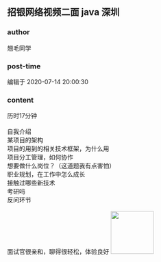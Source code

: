 ## 招银网络视频二面 java 深圳
### author 
翘毛同学
### post-time 

编辑于  2020-07-14 20:00:30
### content 
<div class="post-topic-des nc-post-content">
 <div>
  历时17分钟
 </div>
 <div>
  <br/>
 </div>
 <div>
  自我介绍
 </div>
 <div>
  某项目的架构
 </div>
 <div>
  项目的用到的相关技术框架，为什么用
 </div>
 <div>
  项目分工管理，如何协作
 </div>
 <div>
  想要做什么岗位？（这道题我有点害怕）
 </div>
 <div>
  职业规划，在工作中怎么成长
 </div>
 <div>
  接触过哪些新技术
 </div>
 <div>
  考研吗
 </div>
 <div>
  反问环节
 </div>
 <div>
  <br/>
 </div>
 <div>
  面试官很亲和，聊得很轻松，体验良好
  <img data-card-emoji="[锦鲤附体]" height="100px" src="https://uploadfiles.nowcoder.com/images/20191018/63_1571398895333_10FB15C77258A991B0028080A64FB42D" width="100px"/>
 </div>
</div>
